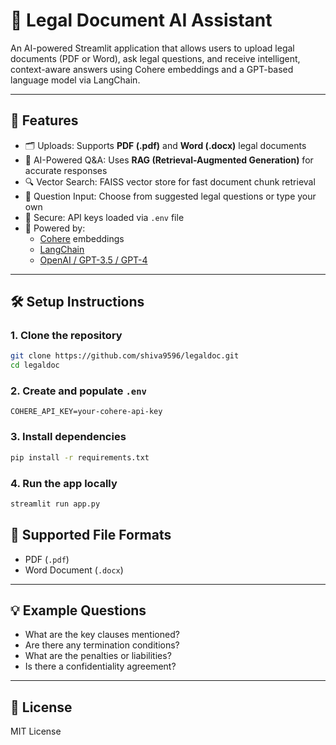 
# 📄 Legal Document AI Assistant

An AI-powered Streamlit application that allows users to upload legal documents (PDF or Word), ask legal questions, and receive intelligent, context-aware answers using Cohere embeddings and a GPT-based language model via LangChain.

---

## 🚀 Features

- 🗂 Uploads: Supports **PDF (.pdf)** and **Word (.docx)** legal documents
- 🧠 AI-Powered Q&A: Uses **RAG (Retrieval-Augmented Generation)** for accurate responses
- 🔍 Vector Search: FAISS vector store for fast document chunk retrieval
- 💬 Question Input: Choose from suggested legal questions or type your own
- 🧾 Secure: API keys loaded via `.env` file
- 🧠 Powered by:
  - [Cohere](https://cohere.com/) embeddings
  - [LangChain](https://www.langchain.com/)
  - [OpenAI / GPT-3.5 / GPT-4](https://platform.openai.com/)

---

## 🛠 Setup Instructions

### 1. Clone the repository

```bash
git clone https://github.com/shiva9596/legaldoc.git
cd legaldoc
```

### 2. Create and populate `.env`

```env
COHERE_API_KEY=your-cohere-api-key
```

### 3. Install dependencies

```bash
pip install -r requirements.txt
```

### 4. Run the app locally

```bash
streamlit run app.py
```

## 📎 Supported File Formats

- PDF (`.pdf`)
- Word Document (`.docx`)

---

## 💡 Example Questions

- What are the key clauses mentioned?
- Are there any termination conditions?
- What are the penalties or liabilities?
- Is there a confidentiality agreement?

---

## 📄 License

MIT License
